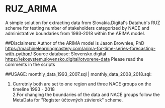 # RUZ_ARIMA
A simple solution for extracting data from Slovakia.Digital's Datahub's RUZ scheme for testing number of stakeholders categorized by NACE and administrative boundaries from 1993-2018 within the ARIMA model.

##Disclaimers:
Author of the ARIMA model is Jason Brownlee, PhD  https://machinelearningmastery.com/arima-for-time-series-forecasting-with-python/
Source database: Slovensko.digital https://ekosystem.slovensko.digital/otvorene-data 
Please read the comments in the scripts

##USAGE:
monthly_data_1993_2007.sql | monthly_data_2008_2018.sql:

1. Curretnly both are set to one region and three NACE groups on the timeline 1993 - 2018  
2.For changing the boundaries of the data and NACE groups follow the MetaData for "Register účtovných závierok" scheme.


